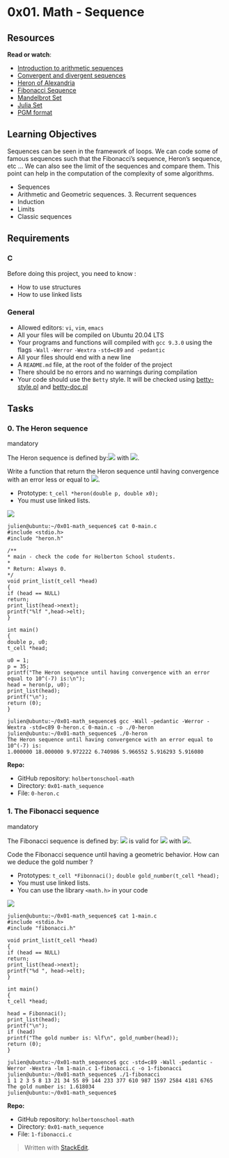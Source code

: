 # 0x01. Math - Sequence

## Resources

**Read or watch**:

-   [Introduction to arithmetic sequences](https://intranet.hbtn.io/rltoken/HE3Db5Rs1JDBzcRMBKjGUA "Introduction to arithmetic sequences")
-   [Convergent and divergent sequences](https://intranet.hbtn.io/rltoken/DQqlMOpQXpyYHhgkks_zgg "Convergent and divergent sequences")
-   [Heron of Alexandria](https://intranet.hbtn.io/rltoken/CAVXNxR1bQ86BzNHAOYi5A "Heron of Alexandria ")
-   [Fibonacci Sequence](https://intranet.hbtn.io/rltoken/seeZAle1Wkbx7DTNH3_iag "Fibonacci Sequence")
-   [Mandelbrot Set](https://intranet.hbtn.io/rltoken/DN5HZE5g8C-BzoRyZKlDRQ "Mandelbrot Set")
-   [Julia Set](https://intranet.hbtn.io/rltoken/W070Wc4ukmMceHwpVQ82_A "Julia Set")
-   [PGM format](https://intranet.hbtn.io/rltoken/TZ_KgwpPtOY8vWNm65A0AA "PGM format")
## Learning Objectives

Sequences can be seen in the framework of loops. We can code some of famous sequences such that the Fibonacci’s sequence, Heron’s sequence, etc … We can also see the limit of the sequences and compare them. This point can help in the computation of the complexity of some algorithms.

-   Sequences
-   Arithmetic and Geometric sequences. 3. Recurrent sequences
-   Induction
-   Limits
-   Classic sequences

## Requirements

### C

Before doing this project, you need to know :

-   How to use structures
-   How to use linked lists

### General

-   Allowed editors:  `vi`,  `vim`,  `emacs`
-   All your files will be compiled on Ubuntu 20.04 LTS
-   Your programs and functions will compiled with  `gcc 9.3.0`  using the flags  `-Wall`  `-Werror`  `-Wextra`  `-std=c89`  `and -pedantic`
-   All your files should end with a new line
-   A  `README.md`  file, at the root of the folder of the project
-   There should be no errors and no warnings during compilation
-   Your code should use the  `Betty`  style. It will be checked using  [betty-style.pl](https://github.com/holbertonschool/Betty/blob/master/betty-style.pl "betty-style.pl")  and  [betty-doc.pl](https://github.com/holbertonschool/Betty/blob/master/betty-doc.pl "betty-doc.pl")
## Tasks

### 0. The Heron sequence

mandatory

The Heron sequence is defined by:![](https://holbertonintranet.s3.amazonaws.com/uploads/medias/2021/4/7192413c9d6ed17fa724e378f8eefe5bee0e17bd.gif?X-Amz-Algorithm=AWS4-HMAC-SHA256&X-Amz-Credential=AKIARDDGGGOUWMNL5ANN%2F20210808%2Fus-east-1%2Fs3%2Faws4_request&X-Amz-Date=20210808T131009Z&X-Amz-Expires=86400&X-Amz-SignedHeaders=host&X-Amz-Signature=3493a4ea27fed1f2a41c38936f35ea00894a5de1302bd746cf81067e5d8e55d9)  with  ![](https://holbertonintranet.s3.amazonaws.com/uploads/medias/2021/4/7b9cabf5caeb1f8612374a26efb6f514f29cfc1d.gif?X-Amz-Algorithm=AWS4-HMAC-SHA256&X-Amz-Credential=AKIARDDGGGOUWMNL5ANN%2F20210808%2Fus-east-1%2Fs3%2Faws4_request&X-Amz-Date=20210808T131009Z&X-Amz-Expires=86400&X-Amz-SignedHeaders=host&X-Amz-Signature=111cbfb0f4567de47b504cb787a25b48bf4a9316b9d67260f46acab64f6050c2).

Write a function that return the Heron sequence until having convergence with an error less or equal to  ![](https://holbertonintranet.s3.amazonaws.com/uploads/medias/2021/4/cd8f730397a1464a98ed0da9ebc7a5c98eb02847.gif?X-Amz-Algorithm=AWS4-HMAC-SHA256&X-Amz-Credential=AKIARDDGGGOUWMNL5ANN%2F20210808%2Fus-east-1%2Fs3%2Faws4_request&X-Amz-Date=20210808T131009Z&X-Amz-Expires=86400&X-Amz-SignedHeaders=host&X-Amz-Signature=4e655ed59711c011b52fa8b28f721bf59c0789049aa086d08c7629626d45ed63).

-   Prototype:  `t_cell *heron(double p, double x0);`
-   You must use linked lists.

![](https://es.wikipedia.org/wiki/Her%C3%B3n_de_Alejandr%C3%ADa#/media/Archivo:Hero_of_Alexandria.png)

```
julien@ubuntu:~/0x01-math_sequence$ cat 0-main.c
#include <stdio.h>
#include "heron.h"

/**
* main - check the code for Holberton School students.
*
* Return: Always 0.
*/
void print_list(t_cell *head)
{
if (head == NULL)
return;
print_list(head->next);
printf("%lf ",head->elt);
}

int main()
{
double p, u0;
t_cell *head;

u0 = 1;
p = 35;
printf("The Heron sequence until having convergence with an error equal to 10^(-7) is:\n");
head = heron(p, u0);
print_list(head);
printf("\n");
return (0);
}

julien@ubuntu:~/0x01-math_sequence$ gcc -Wall -pedantic -Werror -Wextra -std=c89 0-heron.c 0-main.c -o ./0-heron
julien@ubuntu:~/0x01-math_sequence$ ./0-heron
The Heron sequence until having convergence with an error equal to 10^(-7) is:
1.000000 18.000000 9.972222 6.740986 5.966552 5.916293 5.916080

```

**Repo:**

-   GitHub repository:  `holbertonschool-math`
-   Directory:  `0x01-math_sequence`
-   File:  `0-heron.c`

### 1. The Fibonacci sequence

mandatory

The Fibonacci sequence is defined by:  ![](https://holbertonintranet.s3.amazonaws.com/uploads/medias/2021/4/110437a37dbe613d36660d97b489f056fbd778c6.gif?X-Amz-Algorithm=AWS4-HMAC-SHA256&X-Amz-Credential=AKIARDDGGGOUWMNL5ANN%2F20210808%2Fus-east-1%2Fs3%2Faws4_request&X-Amz-Date=20210808T131010Z&X-Amz-Expires=86400&X-Amz-SignedHeaders=host&X-Amz-Signature=a4fa19959de43a32c2f91e73295d47018734305376ff9fdd36d2027420b087a5)  is valid for  ![](https://holbertonintranet.s3.amazonaws.com/uploads/medias/2021/4/537a89bf5a9dc0c1a0423a14c1bc2b6be3413036.gif?X-Amz-Algorithm=AWS4-HMAC-SHA256&X-Amz-Credential=AKIARDDGGGOUWMNL5ANN%2F20210808%2Fus-east-1%2Fs3%2Faws4_request&X-Amz-Date=20210808T131010Z&X-Amz-Expires=86400&X-Amz-SignedHeaders=host&X-Amz-Signature=87a314461c17e7fcb570a78fb418a3f5a84211986d8855af2359a3129b2e3a56)  with  ![](https://holbertonintranet.s3.amazonaws.com/uploads/medias/2021/4/63c186567e4bea935000d5fb5b599d51d3135439.gif?X-Amz-Algorithm=AWS4-HMAC-SHA256&X-Amz-Credential=AKIARDDGGGOUWMNL5ANN%2F20210808%2Fus-east-1%2Fs3%2Faws4_request&X-Amz-Date=20210808T131010Z&X-Amz-Expires=86400&X-Amz-SignedHeaders=host&X-Amz-Signature=83725a50235dbcb8363d2295979f05ce4142018c19e86a5654e3fe177a9e06f0).

Code the Fibonacci sequence until having a geometric behavior. How can we deduce the gold number ?

-   Prototypes:  `t_cell *Fibonnaci();`  `double gold_number(t_cell *head);`
-   You must use linked lists.
-   You can use the library  `<math.h>`  in your code

![](https://holbertonintranet.s3.amazonaws.com/uploads/medias/2021/4/c650561f7c7cb6245956ce7940e0643352ddb74c.jpg?X-Amz-Algorithm=AWS4-HMAC-SHA256&X-Amz-Credential=AKIARDDGGGOUWMNL5ANN%2F20210808%2Fus-east-1%2Fs3%2Faws4_request&X-Amz-Date=20210808T131010Z&X-Amz-Expires=86400&X-Amz-SignedHeaders=host&X-Amz-Signature=215abdb381e390bc70d4b2ccd295c0d5b944dfbcdc52c2c4dd292c44562c41a1)

```
julien@ubuntu:~/0x01-math_sequence$ cat 1-main.c
#include <stdio.h>
#include "fibonacci.h"

void print_list(t_cell *head)
{
if (head == NULL)
return;
print_list(head->next);
printf("%d ", head->elt);
}

int main()
{
t_cell *head;

head = Fibonnaci();
print_list(head);
printf("\n");
if (head)
printf("The gold number is: %lf\n", gold_number(head));
return (0);
}

julien@ubuntu:~/0x01-math_sequence$ gcc -std=c89 -Wall -pedantic -Werror -Wextra -lm 1-main.c 1-fibonacci.c -o 1-fibonacci
julien@ubuntu:~/0x01-math_sequence$ ./1-fibonacci
1 1 2 3 5 8 13 21 34 55 89 144 233 377 610 987 1597 2584 4181 6765
The gold number is: 1.618034
julien@ubuntu:~/0x01-math_sequence$

```

**Repo:**

-   GitHub repository:  `holbertonschool-math`
-   Directory:  `0x01-math_sequence`
-   File:  `1-fibonacci.c`

> Written with [StackEdit](https://stackedit.io/).
